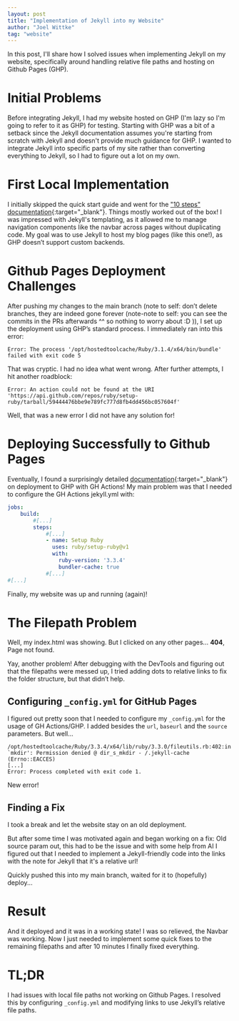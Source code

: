 ```yaml
---
layout: post
title: "Implementation of Jekyll into my Website"
author: "Joel Wittke"
tag: "website"
---
```


In this post, I'll share how I solved issues when implementing Jekyll on my website, specifically around handling relative file paths and hosting on Github Pages (GHP).
<!--preview-->

# Initial Problems

Before integrating Jekyll, I had my website hosted on GHP (I'm lazy so I'm going to refer to it as GHP) for testing. Starting with GHP was a bit of a setback since the Jekyll documentation assumes you're starting from scratch with Jekyll and doesn't provide much guidance for GHP. I wanted to integrate Jekyll into specific parts of my site rather than converting everything to Jekyll, so I had to figure out a lot on my own.

# First Local Implementation

I initially skipped the quick start guide and went for the ["10 steps" documentation](https://jekyllrb.com/docs/step-by-step){:target="_blank"}. Things mostly worked out of the box! I was impressed with Jekyll's templating, as it allowed me to manage navigation components like the navbar across pages without duplicating code. My goal was to use Jekyll to host my blog pages (like this one!), as GHP doesn’t support custom backends.

# Github Pages Deployment Challenges

After pushing my changes to the main branch (note to self: don’t delete branches, they are indeed gone forever (note-note to self: you can see the commits in the PRs afterwards ^^ so nothing to worry about :D )), I set up the deployment using GHP’s standard process. I immediately ran into this error:

```
Error: The process '/opt/hostedtoolcache/Ruby/3.1.4/x64/bin/bundle' failed with exit code 5
```

That was cryptic. I had no idea what went wrong. After further attempts, I hit another roadblock:

```
Error: An action could not be found at the URI 'https://api.github.com/repos/ruby/setup-ruby/tarball/59444476bbe9e789fc777d8fb4dd456bc057604f'
```

Well, that was a new error I did not have any solution for!

# Deploying Successfully to Github Pages

Eventually, I found a surprisingly detailed [documentation](https://jekyllrb.com/docs/continuous-integration/github-actions/){:target="_blank"} on deployment to GHP with GH Actions! My main problem was that I needed to configure the GH Actions jekyll.yml with:

```yml
jobs:
    build:
        #[...]
        steps:
            #[...]
            - name: Setup Ruby
              uses: ruby/setup-ruby@v1
              with:
                ruby-version: '3.3.4'
                bundler-cache: true
            #[...]
#[...]
```

Finally, my website was up and running (again)!

# The Filepath Problem

Well, my index.html was showing. But I clicked on any other pages... **404**, Page not found.

Yay, another problem! After debugging with the DevTools and figuring out that the filepaths were messed up, I tried adding dots to relative links to fix the folder structure, but that didn’t help.

## Configuring `_config.yml` for GitHub Pages

I figured out pretty soon that I needed to configure my `_config.yml` for the usage of GH Actions/GHP. I added besides the `url`, `baseurl` and the `source` parameters. But well...

```
/opt/hostedtoolcache/Ruby/3.3.4/x64/lib/ruby/3.3.0/fileutils.rb:402:in `mkdir': Permission denied @ dir_s_mkdir - /.jekyll-cache (Errno::EACCES)
[...]
Error: Process completed with exit code 1.
```

New error!

## Finding a Fix

I took a break and let the website stay on an old deployment.

But after some time I was motivated again and began working on a fix: Old source param out, this had to be the issue and with some help from AI I figured out that I needed to implement a Jekyll-friendly code into the links with the note for Jekyll that it's a relative url!

Quickly pushed this into my main branch, waited for it to (hopefully) deploy...

# Result

And it deployed and it was in a working state! I was so relieved, the Navbar was working. Now I just needed to implement some quick fixes to the remaining filepaths and after 10 minutes I finally fixed everything.



# TL;DR

I had issues with local file paths not working on Github Pages. I resolved this by configuring `_config.yml` and modifying links to use Jekyll’s relative file paths.

